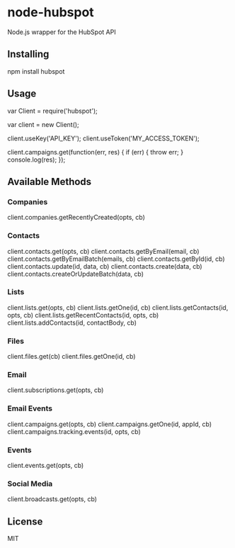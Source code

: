 # node-hubspot

Node.js wrapper for the HubSpot API

## Installing

npm install hubspot

## Usage

  var Client = require('hubspot');

  var client = new Client();

  client.useKey('API_KEY');
  client.useToken('MY_ACCESS_TOKEN');
  
  client.campaigns.get(function(err, res) {
    if (err) { throw err; }
    console.log(res);
  });

## Available Methods

### Companies

  client.companies.getRecentlyCreated(opts, cb)

### Contacts

  client.contacts.get(opts, cb)
  client.contacts.getByEmail(email, cb)
  client.contacts.getByEmailBatch(emails, cb)
  client.contacts.getById(id, cb)
  client.contacts.update(id, data, cb)
  client.contacts.create(data, cb)
  client.contacts.createOrUpdateBatch(data, cb)

### Lists

  client.lists.get(opts, cb)
  client.lists.getOne(id, cb)
  client.lists.getContacts(id, opts, cb)
  client.lists.getRecentContacts(id, opts, cb)
  client.lists.addContacts(id, contactBody, cb)

### Files

  client.files.get(cb)
  client.files.getOne(id, cb)

### Email

  client.subscriptions.get(opts, cb)

### Email Events

  client.campaigns.get(opts, cb)
  client.campaigns.getOne(id, appId, cb)
  client.campaigns.tracking.events(id, opts, cb)

### Events

  client.events.get(opts, cb)

### Social Media

  client.broadcasts.get(opts, cb)

## License

MIT
